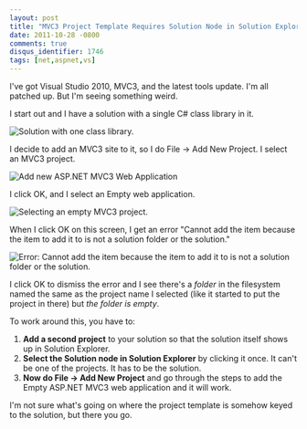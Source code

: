 ```yaml
---
layout: post
title: "MVC3 Project Template Requires Solution Node in Solution Explorer"
date: 2011-10-28 -0800
comments: true
disqus_identifier: 1746
tags: [net,aspnet,vs]
---
```

I've got Visual Studio 2010, MVC3, and the latest tools update. I'm all
patched up. But I'm seeing something weird.

I start out and I have a solution with a single C\# class library in it.

![Solution with one class
library.](https://hyqi8g.bl3302.livefilestore.com/y2pdMlKHkOXmstx39SC2mevUw06qaic_Rs_0MDFH3MEQVzwY_cj9VeJgCKEpoa9mxDxKzF0sugGnDkOg13LsVQ1mTkJICDVu9OtaP0D15plCRw/20111028screen1.png?psid=1)

I decide to add an MVC3 site to it, so I do File -\> Add New Project. I
select an MVC3 project.

![Add new ASP.NET MVC3 Web
Application](https://hyqi8g.bl3302.livefilestore.com/y2pPWzqgBxUDMs66c5JTb2ZzVylDh7cx4ssXRUNaZAul6isRB7aWKNb5daiKV-xL49xjyO8Hjtz2km9oXvvHKfoOKUe9ZG4LKdMaY6QRFb1-vc/20111028screen2.png?psid=1)

I click OK, and I select an Empty web application.

![Selecting an empty MVC3
project.](https://hyqi8g.bl3301.livefilestore.com/y2p4-P06DRfMxjQgBW8x9qvnGJYsXgysPMidRRcG-Cws3X8aODsQeE8msIosbIMU0rPZMGJTrLWCGpHxYfEixQEPl_0cl4PxxicOzSOtOgAlbk/20111028screen3.png?psid=1)

When I click OK on this screen, I get an error "Cannot add the item
because the item to add it to is not a solution folder or the solution."

![Error: Cannot add the item because the item to add it to is not a
solution folder or the
solution.](https://hyqi8g.bl3302.livefilestore.com/y2pBrQ2QHjXf9LG6Xur-laYeIe1-mPr5UOnDhrk8xaLW42Q7z0ryKaxKVHU3CSv06BYtiH9y7VfyspgAT-9n4l_9MpYYnpGaFEpoMdJXuJ7iPM/20111028screen4.png?psid=1)

I click OK to dismiss the error and I see there's a *folder* in the
filesystem named the same as the project name I selected (like it
started to put the project in there) but *the folder is empty*.

To work around this, you have to:

1.  **Add a second project** to your solution so that the solution
    itself shows up in Solution Explorer.
2.  **Select the Solution node in Solution Explorer** by clicking it
    once. It can't be one of the projects. It has to be the solution.
3.  **Now do File -\> Add New Project** and go through the steps to add
    the Empty ASP.NET MVC3 web application and it will work.

I'm not sure what's going on where the project template is somehow keyed
to the solution, but there you go.


